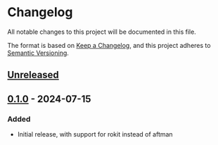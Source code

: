 # Changelog
All notable changes to this project will be documented in this file.

The format is based on [Keep a Changelog](https://keepachangelog.com/en/1.0.0/),
and this project adheres to [Semantic Versioning](https://semver.org/spec/v2.0.0.html).

## [Unreleased]

## [0.1.0] - 2024-07-15
### Added
- Initial release, with support for rokit instead of aftman

[Unreleased]: https://github.com/CompeyDev/setup-rokit/compare/v0.4.2...HEAD
[0.4.2]: https://github.com/CompeyDev/setup-rokit/releases/tag/v0.4.2
[0.4.1]: https://github.com/CompeyDev/setup-rokit/releases/tag/v0.4.1
[0.4.0]: https://github.com/CompeyDev/setup-rokit/releases/tag/v0.4.0
[0.3.0]: https://github.com/CompeyDev/setup-rokit/releases/tag/v0.3.0
[0.2.0]: https://github.com/CompeyDev/setup-rokit/releases/tag/v0.2.0
[0.1.0]: https://github.com/CompeyDev/setup-rokit/releases/tag/v0.1.0
